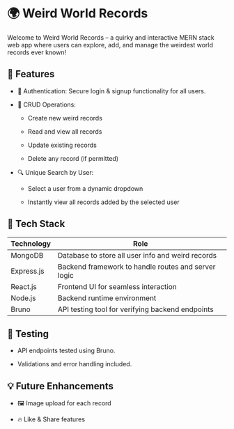 # 🌍 Weird World Records

Welcome to Weird World Records – a quirky and interactive MERN stack web app where users can explore, add, and manage the weirdest world records ever known!

## 🚀 Features

* 🔐 Authentication: Secure login & signup functionality for all users.

- 📝 CRUD Operations:

    - Create new weird records

    - Read and view all records

    - Update existing records

    - Delete any record (if permitted)

- 🔍 Unique Search by User:

    - Select a user from a dynamic dropdown

    - Instantly view all records added by the selected user

## 🧰 Tech Stack

Technology    | Role
------------- | -------------
MongoDB	      | Database to store all user info and weird records
Express.js    | Backend framework to handle routes and server logic
React.js      | Frontend UI for seamless interaction
Node.js	      | Backend runtime environment
Bruno         | API testing tool for verifying backend endpoints

## 🧪 Testing

- API endpoints tested using Bruno.

- Validations and error handling included.

## 💡 Future Enhancements

- 🖼️ Image upload for each record

- 🔥 Like & Share features
